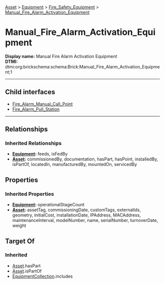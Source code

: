 [Asset](../../../Asset.md) > [Equipment](../../Equipment.md) > [Fire_Safety_Equipment](../Fire_Safety_Equipment.md) > [Manual_Fire_Alarm_Activation_Equipment](#)
# Manual_Fire_Alarm_Activation_Equipment

**Display name:** Manual Fire Alarm Activation Equipment<br />
**DTMI:** dtmi:org:brickschema:schema:Brick:Manual_Fire_Alarm_Activation_Equipment;1

---


## Child interfaces
* [Fire_Alarm_Manual_Call_Point](Fire_Alarm_Manual_Call_Point.md)
* [Fire_Alarm_Pull_Station](Fire_Alarm_Pull_Station.md)

---
## Relationships
### Inherited Relationships
* **[Equipment](../../Equipment.md):** feeds, isFedBy
* **[Asset](../../../Asset.md):** commissionedBy, documentation, hasPart, hasPoint, installedBy, isPartOf, locatedIn, manufacturedBy, mountedOn, servicedBy
## Properties
### Inherited Properties
* **[Equipment](../../Equipment.md):** operationalStageCount
* **[Asset](../../../Asset.md):** assetTag, commissioningDate, customTags, externalIds, geometry, initialCost, installationDate, IPAddress, MACAddress, maintenanceInterval, modelNumber, name, serialNumber, turnoverDate, weight
## Target Of
### Inherited
* [Asset](../../../Asset.md).hasPart
* [Asset](../../../Asset.md).isPartOf
* [EquipmentCollection](../../../../Collection/AssetCollection/EquipmentCollection/EquipmentCollection.md).includes
